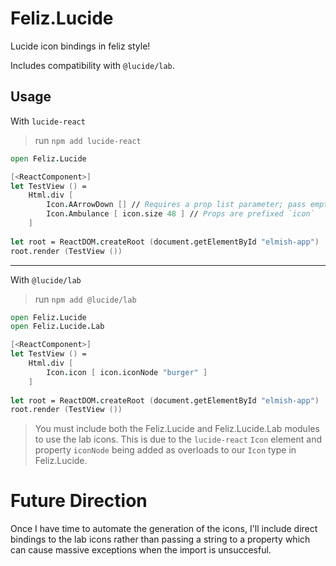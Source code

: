 # Feliz.Lucide

Lucide icon bindings in feliz style!

Includes compatibility with `@lucide/lab`.

## Usage

With `lucide-react`

> run `npm add lucide-react`

```fsharp
open Feliz.Lucide

[<ReactComponent>]
let TestView () =
    Html.div [
        Icon.AArrowDown [] // Requires a prop list parameter; pass empty list prn
        Icon.Ambulance [ icon.size 48 ] // Props are prefixed `icon`
    ]
    
let root = ReactDOM.createRoot (document.getElementById "elmish-app")
root.render (TestView ())
```
---

With `@lucide/lab`

> run `npm add @lucide/lab`


```fsharp
open Feliz.Lucide
open Feliz.Lucide.Lab 

[<ReactComponent>]
let TestView () =
    Html.div [
        Icon.icon [ icon.iconNode "burger" ]
    ]
    
let root = ReactDOM.createRoot (document.getElementById "elmish-app")
root.render (TestView ())
```

> You must include both the Feliz.Lucide and Feliz.Lucide.Lab modules to use the lab icons. This is due to the `lucide-react` `Icon` element and property `iconNode` being added as overloads to our `Icon` type in Feliz.Lucide.

# Future Direction

Once I have time to automate the generation of the icons, I'll include direct bindings to the lab icons rather than passing a string to a property which can cause massive exceptions when the import is unsuccesful.
